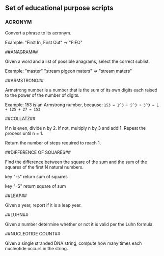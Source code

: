 ## Set of educational purpose scripts ##

### ACRONYM ###

Convert a phrase to its acronym.

Example: "First In, First Out" => "FIFO"

##ANAGRAM##

Given a word and a list of possible anagrams, select the correct sublist.

Example: "master" "stream pigeon maters" => "stream maters"

##ARMSTRONG##

Armstrong number is a number that is the sum of its own digits each raised to the power of the number of digits.

Example: 153 is an Armstrong number, because: `153 = 1^3 + 5^3 + 3^3 = 1 + 125 + 27 = 153`

##COLLATZ##

If n is even, divide n by 2. If not, multiply n by 3 and add 1. Repeat the process until n = 1.

Return the number of steps required to reach 1.

##DIFFERENCE OF SQUARES##

Find the difference between the square of the sum and the sum of the squares of the first N natural numbers.

key "-s" return sum of squares

key "-S" return square of sum

##LEAP##

Given a year, report if it is a leap year.

##LUHN##

Given a number determine whether or not it is valid per the Luhn formula.

##NUCLEOTIDE COUNT##

Given a single stranded DNA string, compute how many times each nucleotide occurs in the string.
